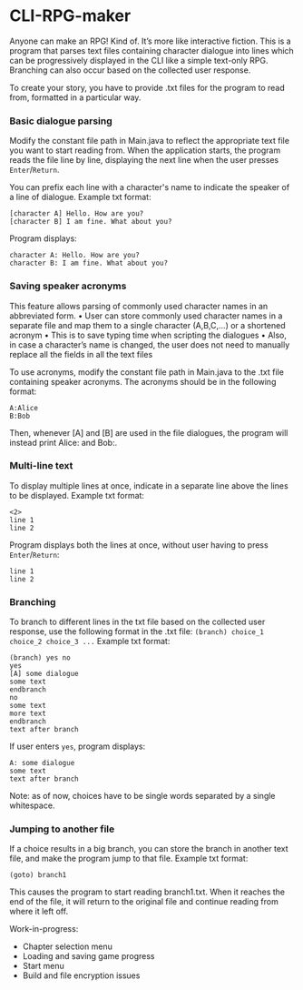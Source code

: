 # CLI-RPG-maker

Anyone can make an RPG! Kind of. It’s more like interactive fiction.
This is a program that parses text files containing character dialogue into lines which can be progressively displayed 
in the CLI like a simple text-only RPG. Branching can also occur based on the collected user response.

To create your story, you have to provide .txt files for the program to read from, formatted in a particular way.

### Basic dialogue parsing
Modify the constant file path in Main.java to reflect the appropriate text file you want to start reading from.
When the application starts, the program reads the file line by line, displaying the next line when the user presses `Enter`/`Return`.

You can prefix each line with a character's name to indicate the speaker of a line of dialogue.
Example txt format:
```
[character A] Hello. How are you?
[character B] I am fine. What about you?
```
Program displays:
```
character A: Hello. How are you?
character B: I am fine. What about you?
```

### Saving speaker acronyms
This feature allows parsing of commonly used character names in an abbreviated form.
•	User can store commonly used character names in a separate file and map them to a single character (A,B,C,...) or a shortened acronym
•	This is to save typing time when scripting the dialogues
•	Also, in case a character’s name is changed, the user does not need to manually replace all the fields in all the text files

To use acronyms, modify the constant file path in Main.java to the .txt file containing speaker acronyms.
The acronyms should be in the following format:
```
A:Alice
B:Bob
```
Then, whenever [A] and [B] are used in the file dialogues, the program will instead print Alice: and Bob:.

### Multi-line text
To display multiple lines at once, indicate <lines to display at once> in a separate line above the lines to be displayed.
Example txt format:
```
<2>
line 1
line 2
```
Program displays both the lines at once, without user having to press `Enter`/`Return`:
```
line 1
line 2
```

### Branching
To branch to different lines in the txt file based on the collected user response, use the following format in the .txt file:
`(branch) choice_1 choice_2 choice_3 ...`
Example txt format:
```
(branch) yes no
yes
[A] some dialogue
some text
endbranch
no
some text
more text
endbranch
text after branch
```
If user enters `yes`, program displays:
```
A: some dialogue
some text
text after branch
```
Note: as of now, choices have to be single words separated by a single whitespace.

### Jumping to another file
If a choice results in a big branch, you can store the branch in another text file, and make the program jump to that file.
Example txt format:
```
(goto) branch1
```
This causes the program to start reading branch1.txt. When it reaches the end of the file, it will return to the original file and 
continue reading from where it left off.

Work-in-progress:
- Chapter selection menu
- Loading and saving game progress
- Start menu
- Build and file encryption issues
